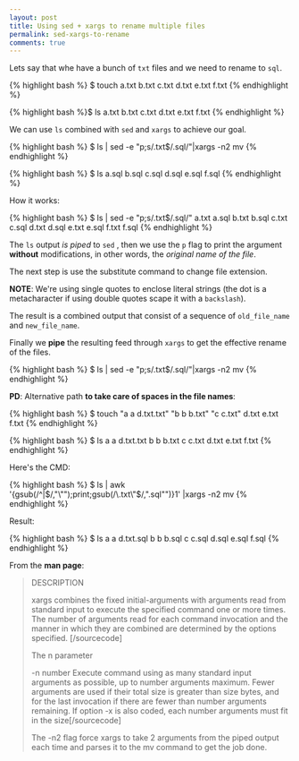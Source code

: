 ```yaml
---
layout: post
title: Using sed + xargs to rename multiple files
permalink: sed-xargs-to-rename
comments: true
---
```



Lets say that whe have a bunch of `txt` files and we need to rename to `sql`.

{% highlight bash %}
$ touch a.txt  b.txt  c.txt  d.txt  e.txt  f.txt
{% endhighlight %}

{% highlight bash %}$ ls
a.txt  b.txt  c.txt  d.txt  e.txt  f.txt
{% endhighlight %}

We can use `ls` combined with `sed` and `xargs` to achieve our goal.

{% highlight bash %}
$ ls | sed -e "p;s/\.txt$/\.sql/"|xargs -n2 mv
{% endhighlight %}

{% highlight bash %}
$ ls
a.sql  b.sql  c.sql  d.sql  e.sql  f.sql
{% endhighlight %}

How it works:

{% highlight bash %}
$ ls | sed -e "p;s/\.txt$/\.sql/"
a.txt
a.sql
b.txt
b.sql
c.txt
c.sql
d.txt
d.sql
e.txt
e.sql
f.txt
f.sql
{% endhighlight %}

The `ls` output *is piped* to `sed` , then we use the `p` flag to print the argument **without** modifications, in other words, the *original name of the file*.

The next step is use the substitute command to change file extension.

**NOTE**: We're using single quotes to enclose literal strings (the dot is a metacharacter if using double quotes scape it with a `backslash`).

The result is a combined output that consist of a sequence of `old_file_name` and `new_file_name`.

Finally we **pipe** the resulting feed through `xargs` to get the effective rename of the files.

{% highlight bash %}
$ ls | sed -e "p;s/.txt$/.sql/"|xargs -n2 mv
{% endhighlight %}

**PD**: Alternative path **to take care of spaces in the file names**:

{% highlight bash %}
$ touch "a a d.txt.txt" "b b b.txt" "c c.txt" d.txt e.txt f.txt
{% endhighlight %}

{% highlight bash %}
$ ls
a a d.txt.txt  b b b.txt      c c.txt        d.txt          e.txt          f.txt
{% endhighlight %}

Here's the CMD:

{% highlight bash %}
$ ls | awk '{gsub(/^|$/,"\"");print;gsub(/\.txt\"$/,".sql\"")}1' |xargs -n2 mv
{% endhighlight %}

Result:

{% highlight bash %}
$ ls
a a d.txt.sql  b b b.sql      c c.sql        d.sql          e.sql          f.sql
{% endhighlight %}

From the **man page**:

>DESCRIPTION
>
>xargs combines the fixed initial-arguments with arguments read from
>standard input to execute the specified command one or more times.
>The number of arguments read for each command invocation and the
>manner in which they are combined are determined by the options
>specified. [/sourcecode]
>
>The n parameter
>
>-n number      Execute command using as many standard input
>arguments as possible, up to number arguments
>maximum.  Fewer arguments are used if their total
>size is greater than size bytes, and for the last
>invocation if there are fewer than number
>arguments remaining.  If option -x is also coded,
>each number arguments must fit in the size[/sourcecode]
>
>The -n2 flag force xargs to take 2 arguments from the piped output each time and parses it to the mv command to get the job done.
